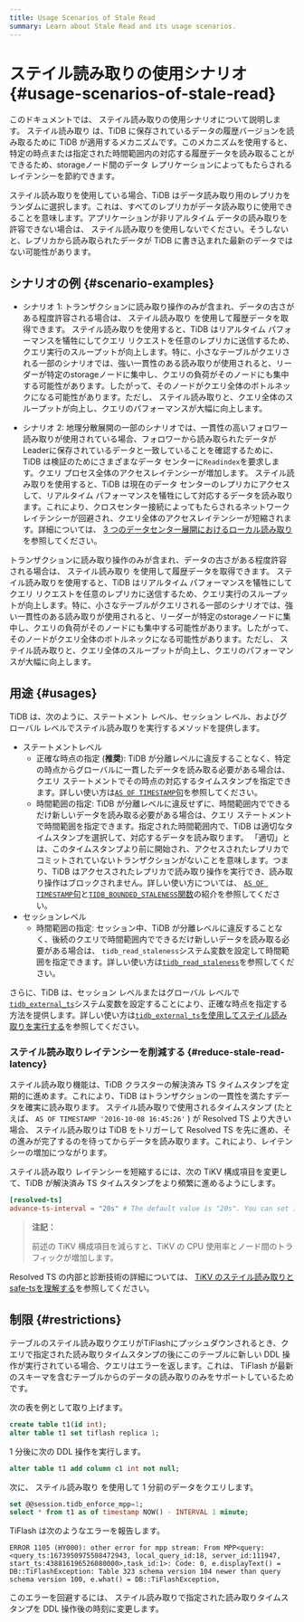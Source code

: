 ```yaml
---
title: Usage Scenarios of Stale Read
summary: Learn about Stale Read and its usage scenarios.
---
```


# ステイル読み取りの使用シナリオ {#usage-scenarios-of-stale-read}

このドキュメントでは、 ステイル読み取りの使用シナリオについて説明します。 ステイル読み取り は、TiDB に保存されているデータの履歴バージョンを読み取るために TiDB が適用するメカニズムです。このメカニズムを使用すると、特定の時点または指定された時間範囲内の対応する履歴データを読み取ることができるため、storageノード間のデータ レプリケーションによってもたらされるレイテンシーを節約できます。

ステイル読み取りを使用している場合、TiDB はデータ読み取り用のレプリカをランダムに選択します。これは、すべてのレプリカがデータ読み取りに使用できることを意味します。アプリケーションが非リアルタイム データの読み取りを許容できない場合は、 ステイル読み取りを使用しないでください。そうしないと、レプリカから読み取られたデータが TiDB に書き込まれた最新のデータではない可能性があります。

## シナリオの例 {#scenario-examples}

<CustomContent platform="tidb">

-   シナリオ 1: トランザクションに読み取り操作のみが含まれ、データの古さがある程度許容される場合は、 ステイル読み取り を使用して履歴データを取得できます。 ステイル読み取りを使用すると、TiDB はリアルタイム パフォーマンスを犠牲にしてクエリ リクエストを任意のレプリカに送信するため、クエリ実行のスループットが向上します。特に、小さなテーブルがクエリされる一部のシナリオでは、強い一貫性のある読み取りが使用されると、リーダーが特定のstorageノードに集中し、クエリの負荷がそのノードにも集中する可能性があります。したがって、そのノードがクエリ全体のボトルネックになる可能性があります。ただし、 ステイル読み取りと、クエリ全体のスループットが向上し、クエリのパフォーマンスが大幅に向上します。

-   シナリオ 2: 地理分散展開の一部のシナリオでは、一貫性の高いフォロワー読み取りが使用されている場合、フォロワーから読み取られたデータがLeaderに保存されているデータと一致していることを確認するために、TiDB は検証のためにさまざまなデータ センターに`Readindex`を要求します。クエリ プロセス全体のアクセスレイテンシーが増加します。 ステイル読み取りを使用すると、TiDB は現在のデータ センターのレプリカにアクセスして、リアルタイム パフォーマンスを犠牲にして対応するデータを読み取ります。これにより、クロスセンター接続によってもたらされるネットワークレイテンシーが回避され、クエリ全体のアクセスレイテンシーが短縮されます。詳細については、 [3 つのデータセンター展開におけるローカル読み取り](/best-practices/three-dc-local-read.md)を参照してください。

</CustomContent>

<CustomContent platform="tidb-cloud">

トランザクションに読み取り操作のみが含まれ、データの古さがある程度許容される場合は、 ステイル読み取り を使用して履歴データを取得できます。 ステイル読み取りを使用すると、TiDB はリアルタイム パフォーマンスを犠牲にしてクエリ リクエストを任意のレプリカに送信するため、クエリ実行のスループットが向上します。特に、小さなテーブルがクエリされる一部のシナリオでは、強い一貫性のある読み取りが使用されると、リーダーが特定のstorageノードに集中し、クエリの負荷がそのノードにも集中する可能性があります。したがって、そのノードがクエリ全体のボトルネックになる可能性があります。ただし、 ステイル読み取りと、クエリ全体のスループットが向上し、クエリのパフォーマンスが大幅に向上します。

</CustomContent>

## 用途 {#usages}

TiDB は、次のように、ステートメント レベル、セッション レベル、およびグローバル レベルでステイル読み取りを実行するメソッドを提供します。

-   ステートメントレベル
    -   正確な時点の指定 (**推奨**): TiDB が分離レベルに違反することなく、特定の時点からグローバルに一貫したデータを読み取る必要がある場合は、クエリ ステートメントでその時点の対応するタイムスタンプを指定できます。詳しい使い方は[`AS OF TIMESTAMP`句](/as-of-timestamp.md#syntax)を参照してください。
    -   時間範囲の指定: TiDB が分離レベルに違反せずに、時間範囲内でできるだけ新しいデータを読み取る必要がある場合は、クエリ ステートメントで時間範囲を指定できます。指定された時間範囲内で、TiDB は適切なタイムスタンプを選択して、対応するデータを読み取ります。 「適切」とは、このタイムスタンプより前に開始され、アクセスされたレプリカでコミットされていないトランザクションがないことを意味します。つまり、TiDB はアクセスされたレプリカで読み取り操作を実行でき、読み取り操作はブロックされません。詳しい使い方については、 [`AS OF TIMESTAMP`句](/as-of-timestamp.md#syntax)と[`TIDB_BOUNDED_STALENESS`関数](/as-of-timestamp.md#syntax)の紹介を参照してください。
-   セッションレベル
    -   時間範囲の指定: セッション中、TiDB が分離レベルに違反することなく、後続のクエリで時間範囲内でできるだけ新しいデータを読み取る必要がある場合は、 `tidb_read_staleness`システム変数を設定して時間範囲を指定できます。詳しい使い方は[`tidb_read_staleness`](/tidb-read-staleness.md)を参照してください。

さらに、TiDB は、セッション レベルまたはグローバル レベルで[`tidb_external_ts`](/system-variables.md#tidb_external_ts-new-in-v640)システム変数を設定することにより、正確な時点を指定する方法を提供します。詳しい使い方は[`tidb_external_ts`を使用してステイル読み取りを実行する](/tidb-external-ts.md)を参照してください。

### ステイル読み取りレイテンシーを削減する {#reduce-stale-read-latency}

ステイル読み取り機能は、TiDB クラスターの解決済み TS タイムスタンプを定期的に進めます。これにより、TiDB はトランザクションの一貫性を満たすデータを確実に読み取ります。 ステイル読み取りで使用されるタイムスタンプ (たとえば、 `AS OF TIMESTAMP '2016-10-08 16:45:26'` ) が Resolved TS より大きい場合、 ステイル読み取りは TiDB をトリガーして Resolved TS を先に進め、その進みが完了するのを待ってからデータを読み取ります。これにより、レイテンシーの増加につながります。

ステイル読み取り レイテンシーを短縮するには、次の TiKV 構成項目を変更して、TiDB が解決済み TS タイムスタンプをより頻繁に進めるようにします。

```toml
[resolved-ts]
advance-ts-interval = "20s" # The default value is "20s". You can set it to a smaller value such as "1s" to advance the Resolved TS timestamp more frequently.
```

> **注記：**
>
> 前述の TiKV 構成項目を減らすと、TiKV の CPU 使用率とノード間のトラフィックが増加します。

<CustomContent platform="tidb">

Resolved TS の内部と診断技術の詳細については、 [TiKV のステイル読み取りとsafe-tsを理解する](/troubleshoot-stale-read.md)を参照してください。

</CustomContent>

## 制限 {#restrictions}

テーブルのステイル読み取りクエリがTiFlashにプッシュダウンされるとき、クエリで指定された読み取りタイムスタンプの後にこのテーブルに新しい DDL 操作が実行されている場合、クエリはエラーを返します。これは、 TiFlash が最新のスキーマを含むテーブルからのデータの読み取りのみをサポートしているためです。

次の表を例として取り上げます。

```sql
create table t1(id int);
alter table t1 set tiflash replica 1;
```

1 分後に次の DDL 操作を実行します。

```sql
alter table t1 add column c1 int not null;
```

次に、 ステイル読み取り を使用して 1 分前のデータをクエリします。

```sql
set @@session.tidb_enforce_mpp=1;
select * from t1 as of timestamp NOW() - INTERVAL 1 minute;
```

TiFlash は次のようなエラーを報告します。

    ERROR 1105 (HY000): other error for mpp stream: From MPP<query:<query_ts:1673950975508472943, local_query_id:18, server_id:111947, start_ts:438816196526080000>,task_id:1>: Code: 0, e.displayText() = DB::TiFlashException: Table 323 schema version 104 newer than query schema version 100, e.what() = DB::TiFlashException,

このエラーを回避するには、 ステイル読み取りで指定された読み取りタイムスタンプを DDL 操作後の時刻に変更します。
